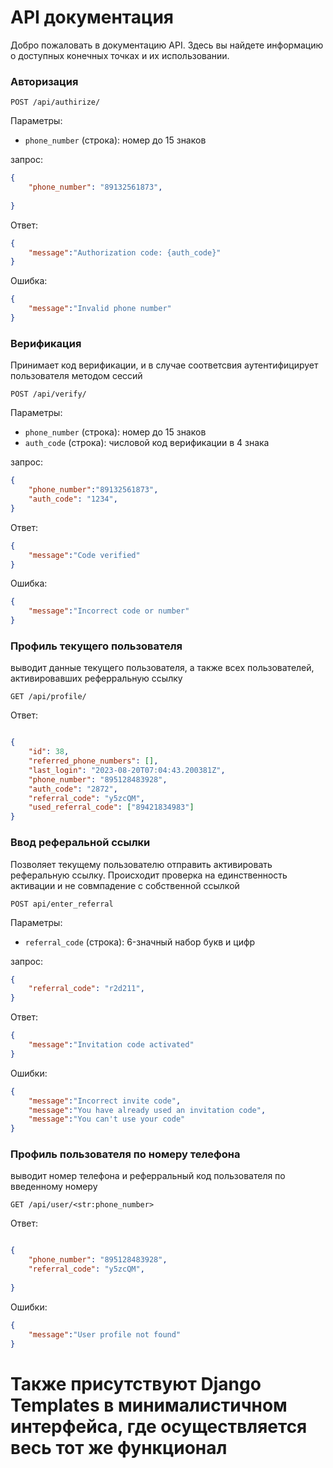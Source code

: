 # API документация

Добро пожаловать в документацию API. Здесь вы найдете информацию о доступных конечных точках и их использовании.


### Авторизация

`POST /api/authirize/`

Параметры:
- `phone_number` (строка): номер до 15 знаков 


запрос:
```json
{
    "phone_number": "89132561873",
    
}
```

Ответ:
```json
{
    "message":"Authorization code: {auth_code}"
}
```
Ошибка:
```json
{
    "message":"Invalid phone number"
}
```
### Верификация

Принимает код верификации, и в случае соответсвия аутентифицирует пользователя методом сессий

`POST /api/verify/`

Параметры:
- `phone_number` (строка): номер до 15 знаков 
- `auth_code` (строка): числовой код верификации в 4 знака

запрос:
```json
{
    "phone_number":"89132561873",
    "auth_code": "1234",
}
```
Ответ:
```json
{
    "message":"Code verified"
}
```
Ошибка:
```json
{
    "message":"Incorrect code or number"
}
```
### Профиль текущего пользователя
выводит данные текущего пользователя, а также всех пользователей, активировавших реферральную ссылку


`GET /api/profile/`


Ответ:
```json

{
    "id": 38,
    "referred_phone_numbers": [],
    "last_login": "2023-08-20T07:04:43.200381Z",
    "phone_number": "895128483928",
    "auth_code": "2872",
    "referral_code": "y5zcQM",
    "used_referral_code": ["89421834983"]
}
```

### Ввод реферальной ссылки
Позволяет текущему пользователю отправить активировать реферальную ссылку. Происходит проверка на единственность активации и не совмпадение с собственной ссылкой

`POST api/enter_referral`

Параметры:
- `referral_code` (строка): 6-значный набор букв и цифр 


запрос:
```json
{
    "referral_code": "r2d211",
}
```
Ответ:
```json
{
    "message":"Invitation code activated"
}
```
Ошибки:
```json
{
    "message":"Incorrect invite code",
    "message":"You have already used an invitation code",
    "message":"You can't use your code"
}
```
### Профиль пользователя по номеру телефона
выводит номер телефона и реферральный код пользователя по введенному номеру


`GET /api/user/<str:phone_number>`


Ответ:
```json

{
    "phone_number": "895128483928",
    "referral_code": "y5zcQM",
    
}
```
Ошибки:
```json
{
    "message":"User profile not found"
}
```
# Также присутствуют Django Templates в минималистичном интерфейса, где осуществляется весь тот же функционал
